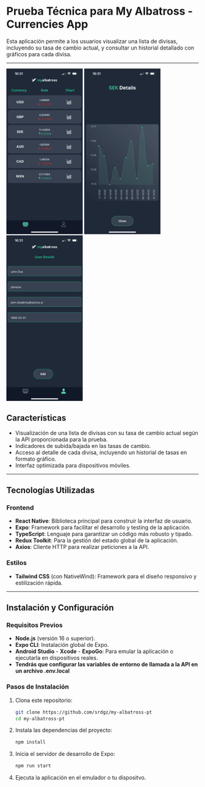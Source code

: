 # **Prueba Técnica para My Albatross - Currencies App**

Esta aplicación permite a los usuarios visualizar una lista de divisas, incluyendo su tasa de cambio actual, y consultar un historial detallado con gráficos para cada divisa.

---

<img src="./assets/images/Image1.png" alt="Pantalla principal" width="200">
<img src="./assets/images/Image2.png" alt="Pantalla detalle" width="200">
<img src="./assets/images/Image3.png" alt="Pantalla usuario" width="200">

## **Características**

- Visualización de una lista de divisas con su tasa de cambio actual según la API proporcionada para la prueba.
- Indicadores de subida/bajada en las tasas de cambio.
- Acceso al detalle de cada divisa, incluyendo un historial de tasas en formato gráfico.
- Interfaz optimizada para dispositivos móviles.

---

## **Tecnologías Utilizadas**

### **Frontend**

- **React Native**: Biblioteca principal para construir la interfaz de usuario.
- **Expo**: Framework para facilitar el desarrollo y testing de la aplicación.
- **TypeScript**: Lenguaje para garantizar un código más robusto y tipado.
- **Redux Toolkit**: Para la gestión del estado global de la aplicación.
- **Axios**: Cliente HTTP para realizar peticiones a la API.

### **Estilos**

- **Tailwind CSS** (con NativeWind): Framework para el diseño responsivo y estilización rápida.

---

## **Instalación y Configuración**

### **Requisitos Previos**

- **Node.js** (versión 16 o superior).
- **Expo CLI**: Instalación global de Expo.
- **Android Studio** - **Xcode** - **ExpoGo**: Para emular la aplicación o ejecutarla en dispositivos reales.
- **Tendrás que configurar las variables de entorno de llamada a la API en un archivo .env.local**

### **Pasos de Instalación**

1. Clona este repositorio:

   ```bash
   git clone https://github.com/srdgz/my-albatross-pt
   cd my-albatross-pt

   ```

2. Instala las dependencias del proyecto:

   ```bash
   npm install

   ```

3. Inicia el servidor de desarrollo de Expo:

   ```bash
   npm run start

   ```

4. Ejecuta la aplicación en el emulador o tu dispositvo.
